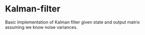# Kalman-filter
Basic Implementation of Kalman filter given state and output matrix assuming we know noise variances. 
